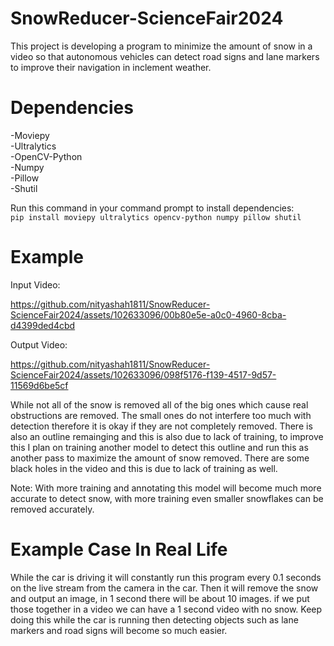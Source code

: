 # SnowReducer-ScienceFair2024
This project is developing a program to minimize the amount of snow in a video so that autonomous vehicles can detect road signs and lane markers to improve their navigation in inclement weather.


# Dependencies
-Moviepy                 
-Ultralytics                    
-OpenCV-Python                 
-Numpy                           
-Pillow\
-Shutil

Run this command in your command prompt to install dependencies:                                         
```pip install moviepy ultralytics opencv-python numpy pillow shutil``` 



# Example


Input Video:


https://github.com/nityashah1811/SnowReducer-ScienceFair2024/assets/102633096/00b80e5e-a0c0-4960-8cba-d4399ded4cbd

Output Video:



https://github.com/nityashah1811/SnowReducer-ScienceFair2024/assets/102633096/098f5176-f139-4517-9d57-11569d6be5cf







While not all of the snow is removed all of the big ones which cause real obstructions are removed. The small ones do not interfere too much with detection therefore it is okay if they are not completely removed. There is also an outline remainging and this is also due to lack of training, to improve this I plan on training another model to detect this outline and run this as another pass to maximize the amount of snow removed. There are some black holes in the video and this is due to lack of training as well. 

Note: With more training and annotating this model will become much more accurate to detect snow, with more training even smaller snowflakes can be removed accurately.


# Example Case In Real Life

While the car is driving it will constantly run this program every 0.1 seconds on the live stream from the camera in the car. Then it will remove the snow and output an image, in 1 second there will be about 10 images. if we put those together in a video we can have a 1 second video with no snow. Keep doing this while the car is running then detecting objects such as lane markers and road signs will become so much easier.
